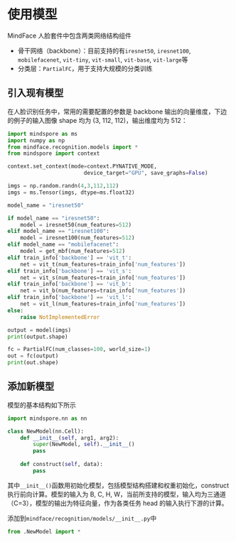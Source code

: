# 使用模型

MindFace 人脸套件中包含两类网络结构组件

- 骨干网络（backbone）：目前支持的有`iresnet50`, `iresnet100`, `mobilefacenet`, `vit-tiny`, `vit-small`, `vit-base`, `vit-large`等
- 分类层：`PartialFC`，用于支持大规模的分类训练

## 引入现有模型

在人脸识别任务中，常用的需要配置的参数是 backbone 输出的向量维度，下边的例子的输入图像 shape 均为 (3, 112, 112)，输出维度均为 512：

```python
import mindspore as ms
import numpy as np
from mindface.recognition.models import *
from mindspore import context

context.set_context(mode=context.PYNATIVE_MODE,
                        device_target="GPU", save_graphs=False)

imgs = np.random.randn(4,3,112,112)
imgs = ms.Tensor(imgs, dtype=ms.float32)

model_name = "iresnet50"

if model_name == "iresnet50":
    model = iresnet50(num_features=512)
elif model_name == "iresnet100":
    model = iresnet100(num_features=512)
elif model_name == "mobilefacenet":
    model = get_mbf(num_features=512)
elif train_info['backbone'] == 'vit_t':
    net = vit_t(num_features=train_info['num_features'])
elif train_info['backbone'] == 'vit_s':
    net = vit_s(num_features=train_info['num_features'])
elif train_info['backbone'] == 'vit_b':
    net = vit_b(num_features=train_info['num_features'])
elif train_info['backbone'] == 'vit_l':
    net = vit_l(num_features=train_info['num_features'])
else:
    raise NotImplementedError

output = model(imgs)
print(output.shape)

fc = PartialFC(num_classes=100, world_size=1)
out = fc(output)
print(out.shape)
```

## 添加新模型

模型的基本结构如下所示

```python
import mindspore.nn as nn

class NewModel(nn.Cell):
    def __init__(self, arg1, arg2):
        super(NewModel, self).__init__()
        pass
    
    def construct(self, data):
        pass
```

其中`__init__()`函数用初始化模型，包括模型结构搭建和权重初始化，construct 执行前向计算。模型的输入为 B, C, H, W，当前所支持的模型，输入均为三通道（C=3），模型的输出为特征向量，作为各类任务 head 的输入执行下游的计算。

添加到`mindface/recognition/models/__init__.py`中

```python
from .NewModel import *
```

